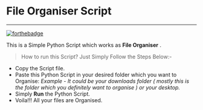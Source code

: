 # File Organiser Script

---

[![forthebadge](https://forthebadge.com/images/badges/made-with-python.svg)](https://forthebadge.com)

This is a Simple Python Script which works as **File Organiser** .

> How to run this Script?
> Just Simply Follow the Steps Below:-

- Copy the Script file.
- Paste this Python Script in your desired folder which you want to Organise:
  _Example - It could be your downloads folder ( mostly this is the folder which you definitely want to organise ) or your desktop._
- Simply **Run** the Python Script.
- Voila!!! All your files are Organised.
